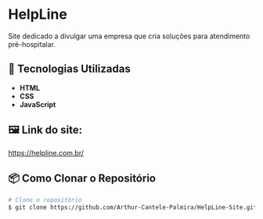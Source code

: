 # HelpLine
Site dedicado a divulgar uma empresa que cria soluções para atendimento pré-hospitalar.

## 🚀 Tecnologias Utilizadas

- **HTML**
- **CSS**
- **JavaScript**

## 🖼️ Link do site:

https://helpline.com.br/

## 📦 Como Clonar o Repositório

```bash
# Clone o repositório
$ git clone https://github.com/Arthur-Cantele-Palmira/HelpLine-Site.git
```
